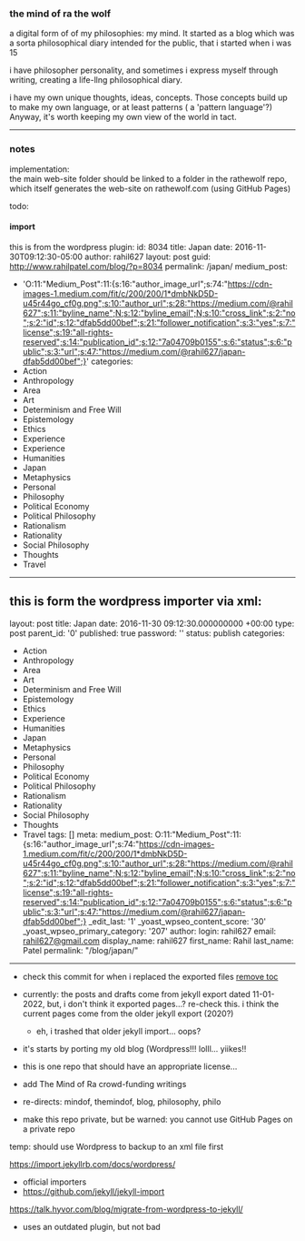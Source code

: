 ### the mind of ra the wolf
a digital form of of my philosophies: my mind. It started as a blog which was a sorta philosophical diary intended for the public, that i started when i was 15

i have philosopher personality, and sometimes i express myself through writing, creating a life-llng philosophical diary.

i have my own unique thoughts, ideas, concepts. Those concepts build up to make my own language, or at least patterns ( a 'pattern language'?) Anyway, it's worth keeping my own view of the world in tact.
- - -

### notes
implementation:  
the main web-site folder should be linked to a folder in the rathewolf repo, which itself generates the web-site on rathewolf.com (using GitHub Pages)

todo:

#### import

this is from the wordpress plugin:
id: 8034
title: Japan
date: 2016-11-30T09:12:30-05:00
author: rahil627
layout: post
guid: http://www.rahilpatel.com/blog/?p=8034
permalink: /japan/
medium_post:
  - 'O:11:"Medium_Post":11:{s:16:"author_image_url";s:74:"https://cdn-images-1.medium.com/fit/c/200/200/1*dmbNkD5D-u45r44go_cf0g.png";s:10:"author_url";s:28:"https://medium.com/@rahil627";s:11:"byline_name";N;s:12:"byline_email";N;s:10:"cross_link";s:2:"no";s:2:"id";s:12:"dfab5dd00bef";s:21:"follower_notification";s:3:"yes";s:7:"license";s:19:"all-rights-reserved";s:14:"publication_id";s:12:"7a04709b0155";s:6:"status";s:6:"public";s:3:"url";s:47:"https://medium.com/@rahil627/japan-dfab5dd00bef";}'
categories:
  - Action
  - Anthropology
  - Area
  - Art
  - Determinism and Free Will
  - Epistemology
  - Ethics
  - Experience
  - Experience
  - Humanities
  - Japan
  - Metaphysics
  - Personal
  - Philosophy
  - Political Economy
  - Political Philosophy
  - Rationalism
  - Rationality
  - Social Philosophy
  - Thoughts
  - Travel
---


this is form the wordpress importer via xml:
---
layout: post
title: Japan
date: 2016-11-30 09:12:30.000000000 +00:00
type: post
parent_id: '0'
published: true
password: ''
status: publish
categories:
- Action
- Anthropology
- Area
- Art
- Determinism and Free Will
- Epistemology
- Ethics
- Experience
- Humanities
- Japan
- Metaphysics
- Personal
- Philosophy
- Political Economy
- Political Philosophy
- Rationalism
- Rationality
- Social Philosophy
- Thoughts
- Travel
tags: []
meta:
  medium_post: O:11:"Medium_Post":11:{s:16:"author_image_url";s:74:"https://cdn-images-1.medium.com/fit/c/200/200/1*dmbNkD5D-u45r44go_cf0g.png";s:10:"author_url";s:28:"https://medium.com/@rahil627";s:11:"byline_name";N;s:12:"byline_email";N;s:10:"cross_link";s:2:"no";s:2:"id";s:12:"dfab5dd00bef";s:21:"follower_notification";s:3:"yes";s:7:"license";s:19:"all-rights-reserved";s:14:"publication_id";s:12:"7a04709b0155";s:6:"status";s:6:"public";s:3:"url";s:47:"https://medium.com/@rahil627/japan-dfab5dd00bef";}
  _edit_last: '1'
  _yoast_wpseo_content_score: '30'
  _yoast_wpseo_primary_category: '207'
author:
  login: rahil627
  email: rahil627@gmail.com
  display_name: rahil627
  first_name: Rahil
  last_name: Patel
permalink: "/blog/japan/"
---



- check this commit for when i replaced the exported files [remove toc](https://github.com/rahil627/mind-of-rathewolf/commit/dd4f9e13cba174a94e385ee18b71bb5bb83cf886)
- currently: the posts and drafts come from jekyll export dated 11-01-2022, but, i don't think it exported pages...? re-check this. i think the current pages come from the older jekyll export (2020?)
  - eh, i trashed that older jekyll import... oops?
- it's starts by porting my old blog (Wordpress!!! lolll... yiikes!!




- this is one repo that should have an appropriate license...
- add The Mind of Ra crowd-funding writings
- re-directs: mindof, themindof, blog, philosophy, philo
- make this repo private, but be warned: you cannot use GitHub Pages on a private repo

temp:
should use Wordpress to backup to an xml file first

https://import.jekyllrb.com/docs/wordpress/
  - official importers
  - https://github.com/jekyll/jekyll-import

https://talk.hyvor.com/blog/migrate-from-wordpress-to-jekyll/
  - uses an outdated plugin, but not bad
